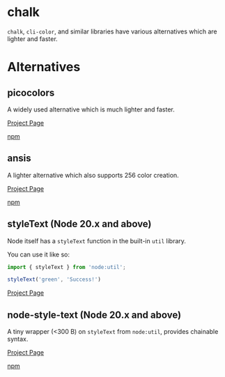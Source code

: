 # chalk

`chalk`, `cli-color`, and similar libraries have various alternatives which are lighter and faster.

# Alternatives

## picocolors

A widely used alternative which is much lighter and faster.

[Project Page](https://github.com/alexeyraspopov/picocolors)

[npm](https://npmjs.com/package/picocolors)

## ansis

A lighter alternative which also supports 256 color creation.

[Project Page](https://github.com/webdiscus/ansis)

[npm](https://npmjs.com/package/ansis)

## styleText (Node 20.x and above)

Node itself has a `styleText` function in the built-in `util` library.

You can use it like so:

```js
import { styleText } from 'node:util';

styleText('green', 'Success!')
```

[Project Page](https://nodejs.org/api/util.html#utilstyletextformat-text-options)

## node-style-text (Node 20.x and above)

A tiny wrapper (<300 B) on `styleText` from `node:util`, provides chainable syntax.

[Project Page](https://github.com/fisker/node-style-text)

[npm](https://npmjs.com/package/node-style-text)

